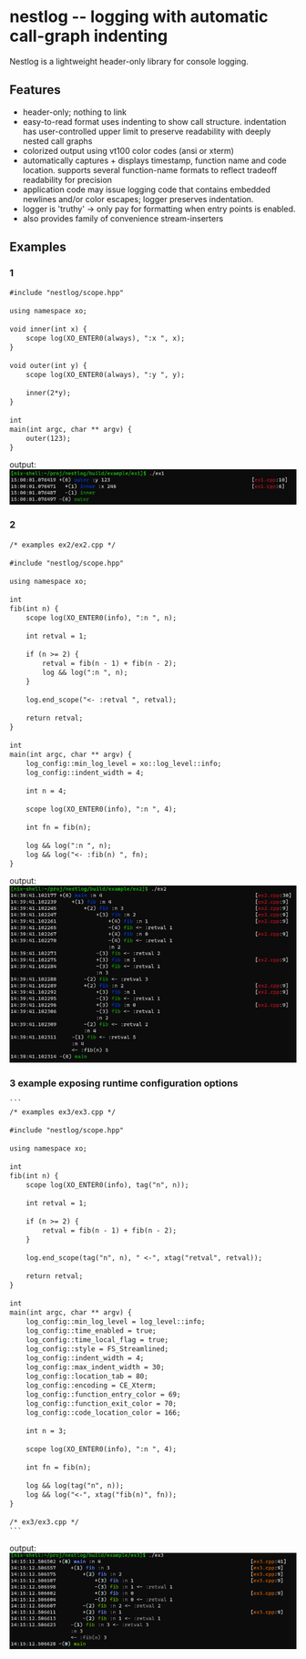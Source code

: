 # nestlog -- logging with automatic call-graph indenting

Nestlog is a lightweight header-only library for console logging.

## Features

- header-only;  nothing to link
- easy-to-read format uses indenting to show call structure.
  indentation has user-controlled upper limit to preserve readability with
  deeply nested call graphs
- colorized output using vt100 color codes (ansi or xterm)
- automatically captures + displays timestamp, function name and code location.
  supports several function-name formats to reflect tradeoff readability for precision
- application code may issue logging code that contains embedded newlines and/or color escapes;
  logger preserves indentation.
- logger is 'truthy' -> only pay for formatting when entry points is enabled.
- also provides family of convenience stream-inserters

## Examples

### 1

```
#include "nestlog/scope.hpp"

using namespace xo;

void inner(int x) {
    scope log(XO_ENTER0(always), ":x ", x);
}

void outer(int y) {
    scope log(XO_ENTER0(always), ":y ", y);

    inner(2*y);
}

int
main(int argc, char ** argv) {
    outer(123);
}
```

output:
![ex12 output](img/ex1.png)

### 2

    /* examples ex2/ex2.cpp */

    #include "nestlog/scope.hpp"

    using namespace xo;

    int
    fib(int n) {
        scope log(XO_ENTER0(info), ":n ", n);

        int retval = 1;

        if (n >= 2) {
            retval = fib(n - 1) + fib(n - 2);
            log && log(":n ", n);
        }

        log.end_scope("<- :retval ", retval);

        return retval;
    }

    int
    main(int argc, char ** argv) {
        log_config::min_log_level = xo::log_level::info;
        log_config::indent_width = 4;

        int n = 4;

        scope log(XO_ENTER0(info), ":n ", 4);

        int fn = fib(n);

        log && log(":n ", n);
        log && log("<- :fib(n) ", fn);
    }

output:
![ex2 output](img/ex2.png)

### 3 example exposing runtime configuration options

    ```
    /* examples ex3/ex3.cpp */

    #include "nestlog/scope.hpp"

    using namespace xo;

    int
    fib(int n) {
        scope log(XO_ENTER0(info), tag("n", n));

        int retval = 1;

        if (n >= 2) {
            retval = fib(n - 1) + fib(n - 2);
        }

        log.end_scope(tag("n", n), " <-", xtag("retval", retval));

        return retval;
    }

    int
    main(int argc, char ** argv) {
        log_config::min_log_level = log_level::info;
        log_config::time_enabled = true;
        log_config::time_local_flag = true;
        log_config::style = FS_Streamlined;
        log_config::indent_width = 4;
        log_config::max_indent_width = 30;
        log_config::location_tab = 80;
        log_config::encoding = CE_Xterm;
        log_config::function_entry_color = 69;
        log_config::function_exit_color = 70;
        log_config::code_location_color = 166;

        int n = 3;

        scope log(XO_ENTER0(info), ":n ", 4);

        int fn = fib(n);

        log && log(tag("n", n));
        log && log("<-", xtag("fib(n)", fn));
    }

    /* ex3/ex3.cpp */
    ```

output:
![ex3 output](img/ex3.png)
